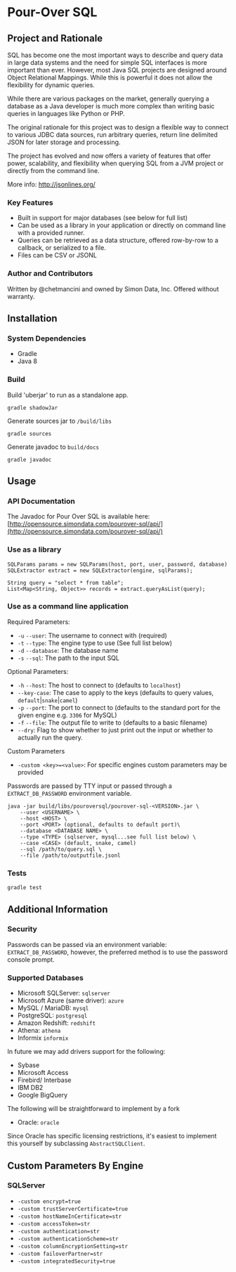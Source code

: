# Pour-Over SQL

## Project and Rationale

SQL has become one the most important ways to describe and query data in large data systems and the need for simple SQL interfaces is more important than ever. 
However, most Java SQL projects are designed around Object Relational Mappings. 
While this is powerful it does not allow the flexibility for dynamic queries.

While there are various packages on the market, generally querying a database as a Java developer is much more complex than writing basic queries in languages like Python or PHP.

The original rationale for this project was to design a flexible way to connect to various JDBC data sources, run arbitrary queries, return line delimited JSON for later storage and processing.

The project has evolved and now offers a variety of features that offer power, scalability, and flexibility when querying SQL from a JVM project or directly from the command line.

More info: http://jsonlines.org/

### Key Features
* Built in support for major databases (see below for full list)
* Can be used as a library in your application or directly on command line with a provided runner.
* Queries can be retrieved as a data structure, offered row-by-row to a callback, or serialized to a file.
* Files can be CSV or JSONL

### Author and Contributors
Written by @chetmancini and owned by Simon Data, Inc. Offered without warranty.

## Installation

### System Dependencies
* Gradle
* Java 8

### Build
Build 'uberjar' to run as a standalone app.
```$sh
gradle shadowJar
```

Generate sources jar to `/build/libs` 
```$sh
gradle sources
```

Generate javadoc to `build/docs`
```$sh
gradle javadoc
```

## Usage
### API Documentation

The Javadoc for Pour Over SQL is available here:
[http://opensource.simondata.com/pourover-sql/api/](http://opensource.simondata.com/pourover-sql/api/)

### Use as a library

```$java
SQLParams params = new SQLParams(host, port, user, password, database)
SQLExtractor extract = new SQLExtractor(engine, sqlParams);

String query = "select * from table";
List<Map<String, Object>> records = extract.queryAsList(query);
```

### Use as a command line application
Required Parameters:
* `-u` `--user`: The username to connect with (required)
* `-t` `--type`: The engine type to use (See full list below)
* `-d` `--database`: The database name
* `-s` `--sql`: The path to the input SQL

Optional Parameters:
* `-h` `--host`: The host to connect to (defaults to `localhost`)
* `--key-case`: The case to apply to the keys (defaults to query values, `default`|`snake`|`camel`)
* `-p` `--port`: The port to connect to (defaults to the standard port for the given engine e.g. `3306` for MySQL)
* `-f` `--file`: The output file to write to (defaults to a basic filename)
* `--dry`: Flag to show whether to just print out the input or whether to actually run the query.

Custom Parameters
* `-custom <key>=<value>`: For specific engines custom parameters may be provided

Passwords are passed by TTY input or passed through a `EXTRACT_DB_PASSWORD` environment variable.

```$sh
java -jar build/libs/pouroversql/pourover-sql-<VERSION>.jar \
    --user <USERNAME> \
    --host <HOST> \
    --port <PORT> (optional, defaults to default port)\
    --database <DATABASE NAME> \
    --type <TYPE> (sqlserver, mysql...see full list below) \
    --case <CASE> (default, snake, camel)
    --sql /path/to/query.sql \
    --file /path/to/outputfile.jsonl
```

### Tests
```$sh
gradle test
```

## Additional Information

### Security

Passwords can be passed via an environment variable: `EXTRACT_DB_PASSWORD`, 
however, the preferred method is to use the password console prompt.

### Supported Databases

* Microsoft SQLServer: `sqlserver`
* Microsoft Azure (same driver): `azure`
* MySQL / MariaDB: `mysql`
* PostgreSQL: `postgresql`
* Amazon Redshift: `redshift`
* Athena: `athena`
* Informix `informix`

In future we may add drivers support for the following:
* Sybase
* Microsoft Access
* Firebird/ Interbase
* IBM DB2
* Google BigQuery

The following will be straightforward to implement by a fork
* Oracle: `oracle`

Since Oracle has specific licensing restrictions, it's easiest to implement this yourself by subclassing `AbstractSQLClient`.

## Custom Parameters By Engine
### SQLServer
* `-custom encrypt=true`
* `-custom trustServerCertificate=true`
* `-custom hostNameInCertificate=str`
* `-custom accessToken=str`
* `-custom authentication=str`
* `-custom authenticationScheme=str`
* `-custom columnEncryptionSetting=str`
* `-custom failoverPartner=str`
* `-custom integratedSecurity=true`
